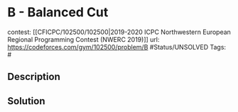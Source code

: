 # B - Balanced Cut

contest: [[CFICPC/102500/102500|2019-2020 ICPC Northwestern European Regional Programming Contest (NWERC 2019)]]
url: https://codeforces.com/gym/102500/problem/B
#Status/UNSOLVED
Tags: #

## Description

## Solution

